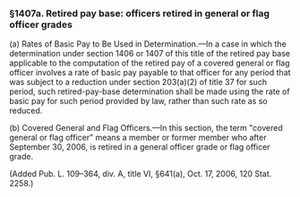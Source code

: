 ### §1407a. Retired pay base: officers retired in general or flag officer grades ###

(a) Rates of Basic Pay to Be Used in Determination.—In a case in which the determination under section 1406 or 1407 of this title of the retired pay base applicable to the computation of the retired pay of a covered general or flag officer involves a rate of basic pay payable to that officer for any period that was subject to a reduction under section 203(a)(2) of title 37 for such period, such retired-pay-base determination shall be made using the rate of basic pay for such period provided by law, rather than such rate as so reduced.

(b) Covered General and Flag Officers.—In this section, the term "covered general or flag officer" means a member or former member who after September 30, 2006, is retired in a general officer grade or flag officer grade.

(Added Pub. L. 109–364, div. A, title VI, §641(a), Oct. 17, 2006, 120 Stat. 2258.)